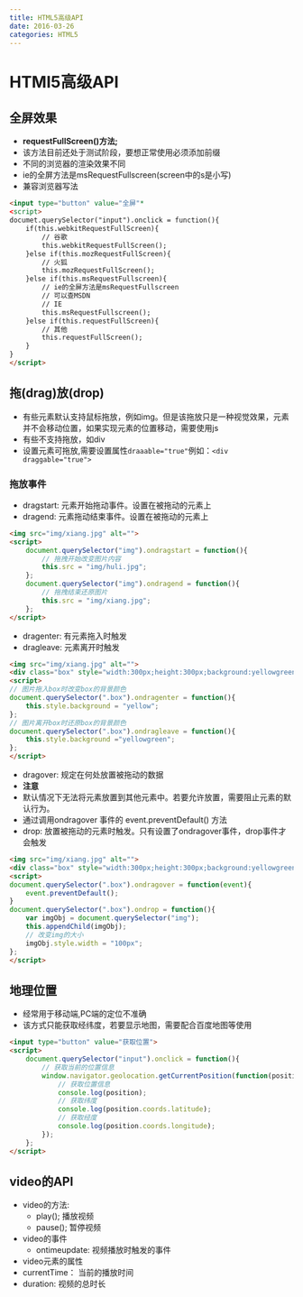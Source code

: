 ```yaml
---
title: HTML5高级API
date: 2016-03-26
categories: HTML5
---
```


# HTMl5高级API

## 全屏效果
* **requestFullScreen()方法;**
* 该方法目前还处于测试阶段，要想正常使用必须添加前缀
* 不同的浏览器的渲染效果不同
* ie的全屏方法是msRequestFullscreen(screen中的s是小写)
* 兼容浏览器写法
```html
<input type="button" value="全屏"* 
<script>
documet.querySelector("input").onclick = function(){
    if(this.webkitRequestFullScreen){
        // 谷歌
        this.webkitRequestFullScreen();
    }else if(this.mozRequestFullScreen){
        // 火狐
        this.mozRequestFullScreen();
    }else if(this.msRequestFullscreen){
        // ie的全屏方法是msRequestFullscreen
        // 可以查MSDN
        // IE 
        this.msRequestFullscreen();
    }else if(this.requestFullScreen){
        // 其他
        this.requestFullScreen();
    }
}
</script>
```

## 拖(drag)放(drop)
* 有些元素默认支持鼠标拖放，例如img。但是该拖放只是一种视觉效果，元素并不会移动位置，如果实现元素的位置移动，需要使用js
* 有些不支持拖放，如div
* 设置元素可拖放,需要设置属性`draaable="true"`例如：`<div draggable="true">`
### 拖放事件 
* dragstart: 元素开始拖动事件。设置在被拖动的元素上
* dragend: 元素拖动结束事件。设置在被拖动的元素上
```html
<img src="img/xiang.jpg" alt="">
<script>
    document.querySelector("img").ondragstart = function(){
        // 拖拽开始改变图片内容
        this.src = "img/huli.jpg";
    };
    document.querySelector("img").ondragend = function(){
       	// 拖拽结束还原图片
       	this.src = "img/xiang.jpg";
    };
</script>
```
* dragenter: 有元素拖入时触发
* dragleave: 元素离开时触发
```html
<img src="img/xiang.jpg" alt="">
<div class="box" style="width:300px;height:300px;background:yellowgreen"></div>
<script>
// 图片拖入box时改变box的背景颜色
document.querySelector(".box").ondragenter = function(){
    this.style.background = "yellow";
};
// 图片离开box时还原box的背景颜色
document.querySelector(".box").ondragleave = function(){
    this.style.background ="yellowgreen";
};
</script>
```
* dragover: 规定在何处放置被拖动的数据
* **注意**
* 默认情况下无法将元素放置到其他元素中。若要允许放置，需要阻止元素的默认行为。
* 通过调用ondragover 事件的 event.preventDefault() 方法
* drop: 放置被拖动的元素时触发。只有设置了ondragover事件，drop事件才会触发
```html
<img src="img/xiang.jpg" alt="">
<div class="box" style="width:300px;height:300px;background:yellowgreen"></div>
<script>
document.querySelector(".box").ondragover = function(event){
    event.preventDefault();
}
document.querySelector(".box").ondrop = function(){
    var imgObj = document.querySelector("img");
    this.appendChild(imgObj);
    // 改变img的大小
    imgObj.style.width = "100px";
};
</script>
```
## 地理位置
* 经常用于移动端,PC端的定位不准确
* 该方式只能获取经纬度，若要显示地图，需要配合百度地图等使用
```html
<input type="button" value="获取位置">
<script>
    document.querySelector("input").onclick = function(){
        // 获取当前的位置信息
        window.navigator.geolocation.getCurrentPosition(function(position){
            // 获取位置信息
            console.log(position);
            // 获取纬度
            console.log(position.coords.latitude);
            // 获取经度
            console.log(position.coords.longitude);
        });
    };
</script>
```
## video的API
* video的方法:
  * play(); 播放视频
  * pause(); 暂停视频
* video的事件
  * ontimeupdate: 视频播放时触发的事件
* video元素的属性
* currentTime： 当前的播放时间
* duration: 视频的总时长